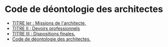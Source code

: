 # Code de déontologie des architectes

- [TITRE Ier : Missions de l'architecte.](titre-ier)
- [TITRE II : Devoirs professionnels](titre-ii)
- [TITRE III : Dispositions finales.](titre-iii)
- [Code de déontologie des architectes.](code-de-deontologie-des-architectes)
